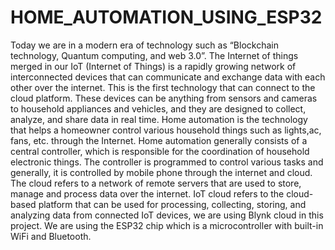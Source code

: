 # HOME_AUTOMATION_USING_ESP32
Today we are in a modern era of technology such as “Blockchain technology, Quantum computing, and web 3.0”. The Internet of things merged in our IoT (Internet of Things) is a rapidly growing network of interconnected devices that can communicate and exchange data with each other over the internet. This is the first technology that can connect to the cloud platform. These devices can be anything from sensors and cameras to household appliances and vehicles, and they are designed to collect, analyze, and share data in real time. Home automation is the technology that helps a homeowner control various household things such as lights,ac, fans, etc. through the Internet. Home automation generally consists of a central controller, which is responsible for the coordination of household electronic things. The controller is programmed to control various tasks and 
generally, it is controlled by mobile phone through the internet and cloud. The cloud refers to a network of remote servers that are used to store, manage and process data over the internet.  IoT cloud refers to the cloud-based platform that can be used for processing, collecting, storing, and analyzing data from connected IoT devices, we are using Blynk cloud in this project. We are using the ESP32 chip which is a microcontroller with built-in WiFi and Bluetooth.     
